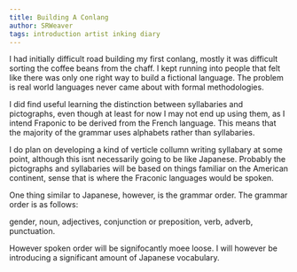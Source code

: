 ```yaml
---
title: Building A Conlang
author: SRWeaver
tags: introduction artist inking diary
---
```

I had initially difficult road building my first conlang, mostly it was difficult sorting the coffee beans from the chaff. I kept running into people that felt like there was only one right way to build a fictional language. The problem is real world languages never came about with formal methodologies.

I did find useful learning the distinction between syllabaries and pictographs, even though at least for now I may not end up using them, as I intend Fraponic to be derived from the French language. This means that the majority of the grammar uses alphabets rather than syllabaries.

I do plan on developing a kind of verticle collumn writing syllabary at some point, although this isnt necessarily going to be like Japanese. Probably the pictographs and syllabaries will be based on things familiar on the American continent, sense that is where the Fraconic languages would be spoken.

One thing similar to Japanese, however, is the grammar order. The grammar order is as follows:

gender, noun, adjectives, conjunction or preposition, verb, adverb, punctuation.

However spoken order will be signifocantly moee loose. I will however be introducing a significant amount of Japanese vocabulary.
